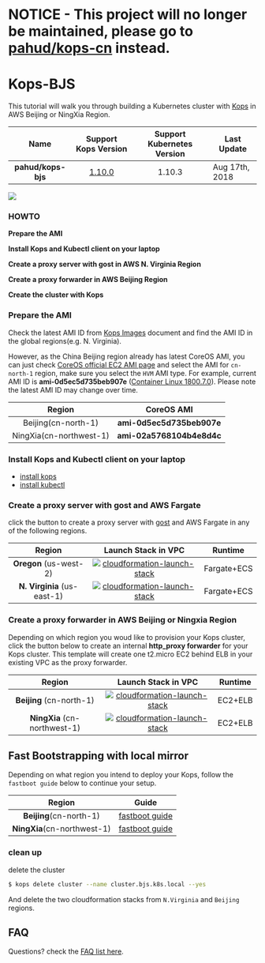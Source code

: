 # NOTICE - This project will no longer be maintained, please go to [pahud/kops-cn](https://github.com/pahud/kops-cn) instead.








# Kops-BJS

This tutorial will walk you through building a Kubernetes cluster with [Kops](https://github.com/kubernetes/kops) in AWS Beijing or NingXia Region.

|        Name        |                     Support Kops Version                     | Support Kubernetes Version | Last Update    |
| :----------------: | :----------------------------------------------------------: | :------------------------: | -------------- |
| **pahud/kops-bjs** | [1.10.0](https://github.com/kubernetes/kops/releases/tag/1.10.0) |           1.10.3           | Aug 17th, 2018 |

![](./images/kops-bjs.png)



### HOWTO

**Prepare the AMI** 

**Install Kops and Kubectl client on your laptop**

**Create a proxy server with gost in AWS N. Virginia Region**

**Create a proxy forwarder in AWS Beijing Region**

**Create the cluster with Kops**



### Prepare the AMI 

Check the latest AMI ID from [Kops Images](https://github.com/kubernetes/kops/blob/master/docs/images.md) document and find the AMI ID in the global regions(e.g. N. Virginia).

However, as the China Beijing region already has latest CoreOS AMI, you can just check [CoreOS official EC2 AMI page](https://coreos.com/os/docs/latest/booting-on-ec2.html) and select the AMI for `cn-north-1` region, make sure you select the `HVM` AMI type. For example, current AMI ID is **ami-0d5ec5d735beb907e** ([Container Linux 1800.7.0](https://coreos.com/os/docs/1800.7.0/index.html)). Please note the latest AMI ID may change over time.

|         Region          |        CoreOS AMI         |
| :---------------------: | :-----------------------: |
|   Beijing(cn-north-1)   | **ami-0d5ec5d735beb907e** |
| NingXia(cn-northwest-1) | **ami-02a5768104b4e8d4c** |



### Install Kops and Kubectl client on your laptop

- [install kops](https://github.com/kubernetes/kops/blob/master/docs/aws.md#install-kops)
- [install kubectl](https://github.com/kubernetes/kops/blob/master/docs/aws.md#install-kubectl)

### Create a proxy server with gost and AWS Fargate

click the button to create a proxy server with [gost](https://github.com/ginuerzh/gost) and AWS Fargate  in any of the following regions.

|           Region            |                     Launch Stack in VPC                      |   Runtime   |
| :-------------------------: | :----------------------------------------------------------: | :---------: |
|   **Oregon** (us-west-2)    | [![cloudformation-launch-stack](https://s3.amazonaws.com/cloudformation-examples/cloudformation-launch-stack.png)](https://console.aws.amazon.com/cloudformation/home?region=us-west-2#/stacks/new?stackName=gost-service&templateURL=https://s3-us-west-2.amazonaws.com/pahud-cfn-us-west-2/kops-bjs/cloudformation/ecs-fargate-gost-tls-ss.yaml) | Fargate+ECS |
| **N. Virginia** (us-east-1) | [![cloudformation-launch-stack](https://s3.amazonaws.com/cloudformation-examples/cloudformation-launch-stack.png)](https://console.aws.amazon.com/cloudformation/home?region=us-east-1#/stacks/new?stackName=gost-service&templateURL=https://s3-us-west-2.amazonaws.com/pahud-cfn-us-west-2/kops-bjs/cloudformation/ecs-fargate-gost-tls-ss.yaml) | Fargate+ECS |



### Create a proxy forwarder in AWS Beijing or Ningxia Region

Depending on which region you woud like to provision your Kops cluster, click the button below to create an internal **http_proxy forwarder** for your Kops cluster. This template will create one t2.micro EC2 behind ELB in your existing VPC as the proxy forwarder.



|            Region            |                     Launch Stack in VPC                      | Runtime |
| :--------------------------: | :----------------------------------------------------------: | :-----: |
|   **Beijing** (cn-north-1)   | [![cloudformation-launch-stack](https://s3.amazonaws.com/cloudformation-examples/cloudformation-launch-stack.png)](https://console.amazonaws.cn/cloudformation/home?region=cn-north-1#/stacks/new?stackName=kops-proxy&templateURL=https://s3.cn-north-1.amazonaws.com.cn/kops-bjs/cloudformation/bjs.yml) | EC2+ELB |
| **NingXia** (cn-northwest-1) | [![cloudformation-launch-stack](https://s3.amazonaws.com/cloudformation-examples/cloudformation-launch-stack.png)](https://console.amazonaws.cn/cloudformation/home?region=cn-northwest-1#/stacks/new?stackName=kops-proxy&templateURL=https://s3.cn-north-1.amazonaws.com.cn/kops-bjs/cloudformation/bjs.yml) | EC2+ELB |



## Fast Bootstrapping with local mirror

Depending on what region you intend to deploy your Kops, follow the `fastboot guide` below to continue your setup.

|           Region            |                            Guide                             |
| :-------------------------: | :----------------------------------------------------------: |
|   **Beijing**(cn-north-1)   | [fastboot guide](https://github.com/pahud/kops-bjs/tree/master/bjs-fastboot) |
| **NingXia**(cn-northwest-1) | [fastboot guide](https://github.com/pahud/kops-bjs/tree/master/zhy-fastboot) |

### clean up

delete the cluster

```bash
$ kops delete cluster --name cluster.bjs.k8s.local --yes
```

And delete the two cloudformation stacks from `N.Virginia` and `Beijing` regions.



## FAQ

Questions? check the [FAQ list here](https://github.com/pahud/kops-bjs/issues?utf8=%E2%9C%93&q=label%3AFAQ+).











